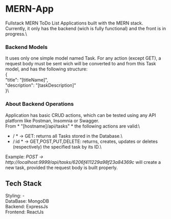 # MERN-App
Fullstack MERN ToDo List Applications built with the MERN stack.\
Currently, it only has the backend (wich is fully functional) and the front is in progress.\

### Backend Models
It uses only one simple model named Task. For any action (except GET), a request body must be sent wich will be converted to and from this Task model, and has the following structure:\
{\
  "title": "[titleName]",\
  "description": "[taskDescription]"\
}\

### About Backend Operations
Application has basic CRUD actions, which can be tested using any API platform like Postman, Insomnia or Swagger.\
From * "[hostname]/api/tasks" * the following actions are valid:\
* / * -> GET: returns all Tasks stored in the Database.\
* /:id * -> GET,POST,PUT,DELETE: returns, creates, updates or deletes (respectively) the specified task by its ID.\

Example: *POST -> http://localhost:9999/api/tasks/6206f411229a98f23a84369c* will create a new task, provided the request body is built properly.


## Tech Stack
Styling: -\
DataBase: MongoDB\
Backend: ExpressJs\
Frontend: ReactJs
